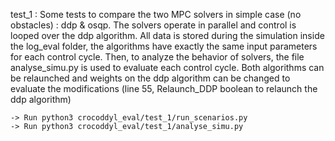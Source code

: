 test_1 : Some tests to compare the two MPC solvers in simple case (no obstacles) : ddp & osqp. The solvers operate in parallel and control is looped over the ddp algorithm. All data is stored during the simulation inside the log_eval folder, the algorithms have exactly the same input parameters for each control cycle. Then, to analyze the behavior of solvers, the file analyse_simu.py is used to evaluate each control cycle. Both algorithms can be relaunched and weights on the ddp algorithm can be changed to evaluate the modifications (line 55, Relaunch_DDP boolean to relaunch the ddp algorithm) 

	-> Run python3 crocoddyl_eval/test_1/run_scenarios.py
	-> Run python3 crocoddyl_eval/test_1/analyse_simu.py 

